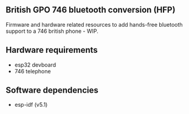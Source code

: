 ## British GPO 746 bluetooth conversion (HFP)

Firmware and hardware related resources to add hands-free bluetooth support to a 746 british phone - WIP.

## Hardware requirements

* esp32 devboard
* 746 telephone

## Software dependencies

* esp-idf (v5.1)

